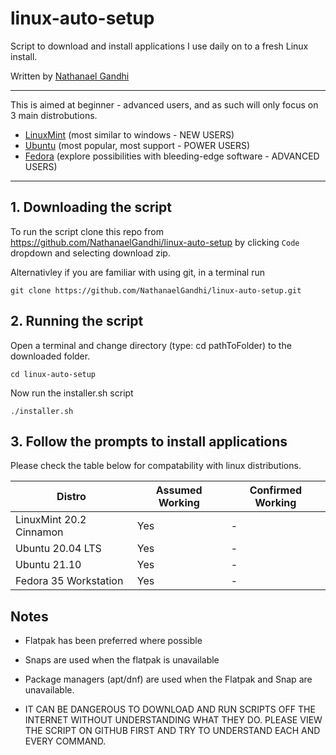 # linux-auto-setup
Script to download and install applications I use daily on to a fresh Linux install.

Written by [Nathanael Gandhi](https://nathanaelgandhi.com/)

---

This is aimed at beginner - advanced users, and as such will only focus on 3 main distrobutions.
- [LinuxMint](https://linuxmint.com/download.php) (most similar to windows - NEW USERS)
- [Ubuntu](https://ubuntu.com/download/desktop) (most popular, most support - POWER USERS)
- [Fedora](https://getfedora.org/en/workstation/download/) (explore possibilities with bleeding-edge software - ADVANCED USERS)


---

## 1. Downloading the script
To run the script clone this repo from https://github.com/NathanaelGandhi/linux-auto-setup by clicking ``` Code ``` dropdown and selecting download zip. 

Alternativley if you are familiar with using git, in a terminal run 

``` git clone https://github.com/NathanaelGandhi/linux-auto-setup.git ```

## 2. Running the script
Open a terminal and change directory (type: cd pathToFolder) to the downloaded folder. 

``` cd linux-auto-setup ```

Now run the installer.sh script

``` ./installer.sh ```

## 3. Follow the prompts to install applications
Please check the table below for compatability with linux distributions.

| Distro | Assumed Working | Confirmed Working |
| ------ | ---------------- | ----------------- |
| LinuxMint 20.2 Cinnamon| Yes | - |
| Ubuntu 20.04 LTS | Yes | - |
| Ubuntu 21.10 | Yes | - |
| Fedora 35 Workstation | Yes | - |

## Notes
- Flatpak has been preferred where possible
- Snaps are used when the flatpak is unavailable
- Package managers (apt/dnf) are used when the Flatpak and Snap are unavailable. 

- IT CAN BE DANGEROUS TO DOWNLOAD AND RUN SCRIPTS OFF THE INTERNET WITHOUT UNDERSTANDING WHAT THEY DO. PLEASE VIEW THE SCRIPT ON GITHUB FIRST AND TRY TO UNDERSTAND EACH AND EVERY COMMAND.
